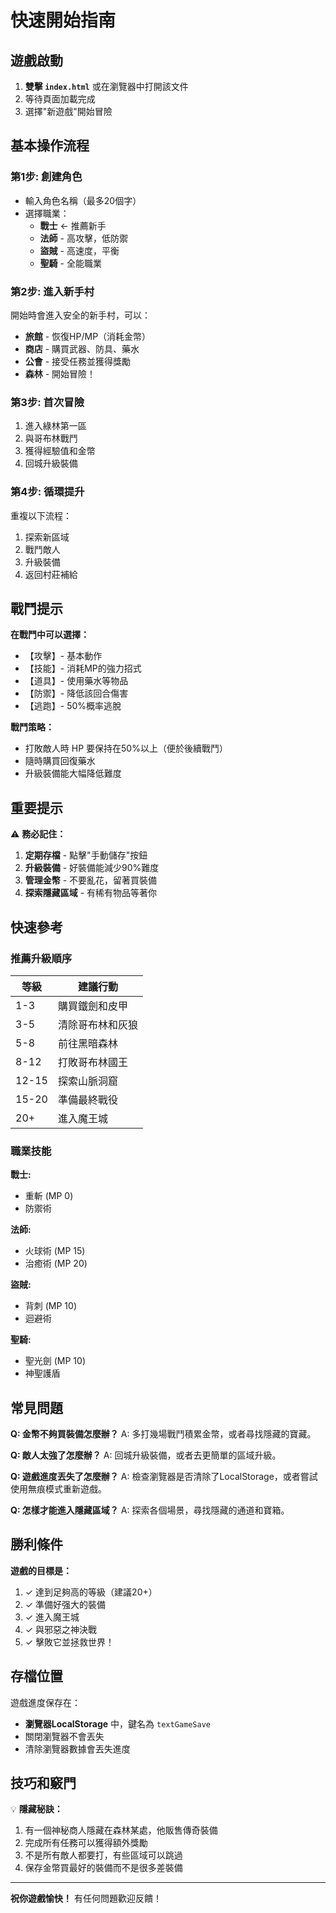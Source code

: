 # 快速開始指南

## 遊戲啟動

1. **雙擊 `index.html`** 或在瀏覽器中打開該文件
2. 等待頁面加載完成
3. 選擇"新遊戲"開始冒險

## 基本操作流程

### 第1步: 創建角色
- 輸入角色名稱（最多20個字）
- 選擇職業：
  - **戰士** ← 推薦新手
  - **法師** - 高攻擊，低防禦
  - **盜賊** - 高速度，平衡
  - **聖騎** - 全能職業

### 第2步: 進入新手村
開始時會進入安全的新手村，可以：
- **旅館** - 恢復HP/MP（消耗金幣）
- **商店** - 購買武器、防具、藥水
- **公會** - 接受任務並獲得獎勵
- **森林** - 開始冒險！

### 第3步: 首次冒險
1. 進入綠林第一區
2. 與哥布林戰鬥
3. 獲得經驗值和金幣
4. 回城升級裝備

### 第4步: 循環提升
重複以下流程：
1. 探索新區域
2. 戰鬥敵人
3. 升級裝備
4. 返回村莊補給

## 戰鬥提示

**在戰鬥中可以選擇：**
- 【攻擊】- 基本動作
- 【技能】- 消耗MP的強力招式
- 【道具】- 使用藥水等物品
- 【防禦】- 降低該回合傷害
- 【逃跑】- 50%概率逃脫

**戰鬥策略：**
- 打敗敵人時 HP 要保持在50%以上（便於後續戰鬥）
- 隨時購買回復藥水
- 升級裝備能大幅降低難度

## 重要提示

⚠️ **務必記住：**
1. **定期存檔** - 點擊"手動儲存"按鈕
2. **升級裝備** - 好裝備能減少90%難度
3. **管理金幣** - 不要亂花，留著買裝備
4. **探索隱藏區域** - 有稀有物品等著你

## 快速參考

### 推薦升級順序

| 等級 | 建議行動 |
|------|--------|
| 1-3 | 購買鐵劍和皮甲 |
| 3-5 | 清除哥布林和灰狼 |
| 5-8 | 前往黑暗森林 |
| 8-12 | 打敗哥布林國王 |
| 12-15 | 探索山脈洞窟 |
| 15-20 | 準備最終戰役 |
| 20+ | 進入魔王城 |

### 職業技能

**戰士:**
- 重斬 (MP 0)
- 防禦術

**法師:**
- 火球術 (MP 15)
- 治癒術 (MP 20)

**盜賊:**
- 背刺 (MP 10)
- 迴避術

**聖騎:**
- 聖光劍 (MP 10)
- 神聖護盾

## 常見問題

**Q: 金幣不夠買裝備怎麼辦？**
A: 多打幾場戰鬥積累金幣，或者尋找隱藏的寶藏。

**Q: 敵人太強了怎麼辦？**
A: 回城升級裝備，或者去更簡單的區域升級。

**Q: 遊戲進度丟失了怎麼辦？**
A: 檢查瀏覽器是否清除了LocalStorage，或者嘗試使用無痕模式重新遊戲。

**Q: 怎樣才能進入隱藏區域？**
A: 探索各個場景，尋找隱藏的通道和寶箱。

## 勝利條件

**遊戲的目標是：**
1. ✓ 達到足夠高的等級（建議20+）
2. ✓ 準備好强大的裝備
3. ✓ 進入魔王城
4. ✓ 與邪惡之神決戰
5. ✓ 擊敗它並拯救世界！

## 存檔位置

遊戲進度保存在：
- **瀏覽器LocalStorage** 中，鍵名為 `textGameSave`
- 關閉瀏覽器不會丟失
- 清除瀏覽器數據會丟失進度

## 技巧和竅門

💡 **隱藏秘訣：**
1. 有一個神秘商人隱藏在森林某處，他販售傳奇裝備
2. 完成所有任務可以獲得額外獎勵
3. 不是所有敵人都要打，有些區域可以跳過
4. 保存金幣買最好的裝備而不是很多差裝備

---

**祝你遊戲愉快！**
有任何問題歡迎反饋！
